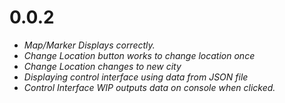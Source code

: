 # 0.0.2

- _Map/Marker Displays correctly._
- _Change Location button works to change location once_
- _Change Location changes to new city_
- _Displaying control interface using data from JSON file_
- _Control Interface WIP outputs data on console when clicked._
